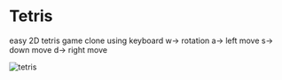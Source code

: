 # Tetris
easy 2D tetris game clone using keyboard 
w-> rotation
a-> left move
s-> down move
d-> right move



![tetris](https://user-images.githubusercontent.com/43480749/106463816-ee495a00-64a8-11eb-9c97-02238c710d3e.gif)
